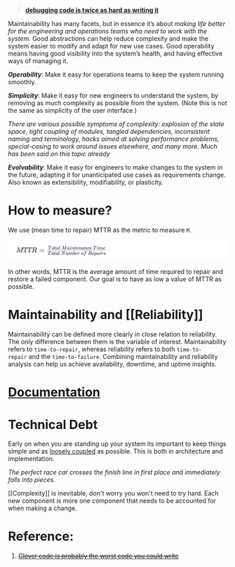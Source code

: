 > **[debugging code is twice as hard as writing it](https://read.engineerscodex.com/p/clever-code-is-probably-the-worst#:~:text=There%E2%80%99s%20a-,popular%20saying,-that%20debugging%20code)**

Maintainability has many facets, but in essence it’s about *making life better for the engineering and operations teams who need to work with the system.* Good abstractions can help reduce complexity and make the system easier to modify and adapt for new use cases. Good operability means having good visibility into the system’s health, and having effective ways of managing it.

***Operability***: Make it easy for operations teams to keep the system running smoothly.

***Simplicity***: Make it easy for new engineers to understand the system, by removing as much complexity as possible from the system. (Note this is not the same as simplicity of the user interface.)

*There are various possible symptoms of complexity: explosion of the state space, tight coupling of modules, tangled dependencies, inconsistent naming and terminology, hacks aimed at solving performance problems, special-casing to work around issues elsewhere, and many more. Much has been said on this topic already*

***Evolvability***: Make it easy for engineers to make changes to the system in the future, adapting it for unanticipated use cases as requirements change. Also known as extensibility, modifiability, or plasticity.

# How to measure?

We use (mean time to repair) MTTR as the metric to measure `M`.

![](../../../_Attachments/Pasted%20image%2020240118165301.png)

In other words, MTTR is the average amount of time required to repair and restore a failed component. Our goal is to have as low a value of MTTR as possible.

# Maintainability and [[Reliability]]

Maintainability can be defined more clearly in close relation to reliability. The only difference between them is the variable of interest. Maintainability refers to `time-to-repair`, whereas reliability refers to both `time-to-repair` and the `time-to-failure`. Combining maintainability and reliability analysis can help us achieve availability, downtime, and uptime insights.
# [Documentation](Documentation.md)

# Technical Debt

Early on when you are standing up your system its important to keep things simple and as [loosely coupled](Complexity%20and%20Coupling/Loosely%20Coupled.md) as possible. This is both in architecture and implementation.

*The perfect race car crosses the finish line in first place and immediately falls into pieces.*

[[Complexity]] is inevitable, don't worry you won't need to try hard. Each new component is more one component that needs to be accounted for when making a change.

# Reference:

1. ~~[Clever code is probably the worst code you could write](https://read.engineerscodex.com/p/clever-code-is-probably-the-worst)~~